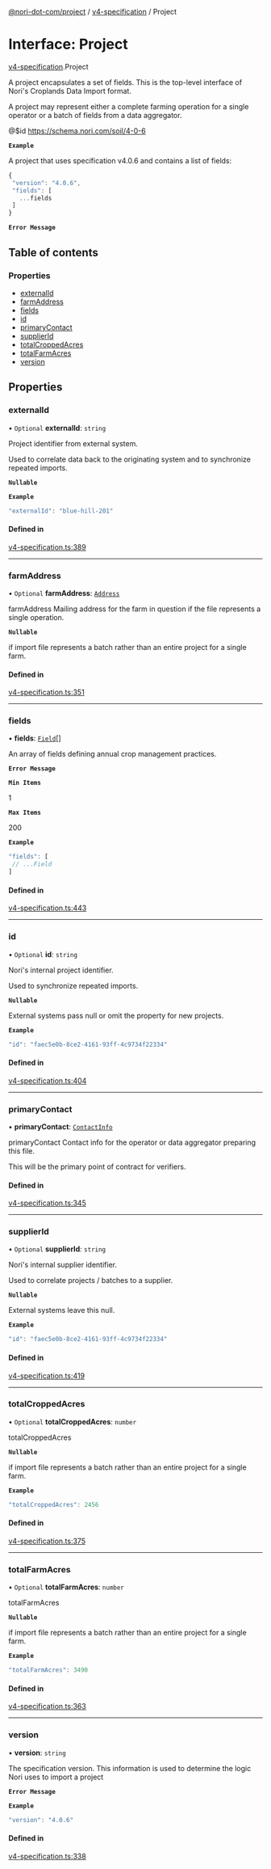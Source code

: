 [@nori-dot-com/project](../README.md) / [v4-specification](../modules/v4_specification.md) / Project

# Interface: Project

[v4-specification](../modules/v4_specification.md).Project

A project encapsulates a set of fields. This is the top-level interface of Nori's Croplands Data Import format.

A project may represent either a complete farming operation for a single operator or a batch
of fields from a data aggregator.

@$id https://schema.nori.com/soil/4-0-6

**`Example`**

<caption>A project that uses specification v4.0.6 and contains a list of fields:</caption>

```js
{
 "version": "4.0.6",
 "fields": [
   ...fields
 ]
}
```

**`Error Message`**

## Table of contents

### Properties

- [externalId](v4_specification.Project.md#externalid)
- [farmAddress](v4_specification.Project.md#farmaddress)
- [fields](v4_specification.Project.md#fields)
- [id](v4_specification.Project.md#id)
- [primaryContact](v4_specification.Project.md#primarycontact)
- [supplierId](v4_specification.Project.md#supplierid)
- [totalCroppedAcres](v4_specification.Project.md#totalcroppedacres)
- [totalFarmAcres](v4_specification.Project.md#totalfarmacres)
- [version](v4_specification.Project.md#version)

## Properties

### externalId

• `Optional` **externalId**: `string`

Project identifier from external system.

Used to correlate data back to the originating system and to synchronize repeated imports.

**`Nullable`**

**`Example`**

```js
"externalId": "blue-hill-201"
```

#### Defined in

[v4-specification.ts:389](https://github.com/nori-dot-eco/nori-dot-com/blob/f3f67a7/packages/project/src/v4-specification.ts#L389)

___

### farmAddress

• `Optional` **farmAddress**: [`Address`](v4_specification.Address.md)

farmAddress Mailing address for the farm in question if the file represents a single operation.

**`Nullable`**

if import file represents a batch rather than an entire project for a single farm.

#### Defined in

[v4-specification.ts:351](https://github.com/nori-dot-eco/nori-dot-com/blob/f3f67a7/packages/project/src/v4-specification.ts#L351)

___

### fields

• **fields**: [`Field`](v4_specification.Field.md)[]

An array of fields defining annual crop management practices.

**`Error Message`**

**`Min Items`**

1

**`Max Items`**

200

**`Example`**

```js
"fields": [
 // ...Field
]
```

#### Defined in

[v4-specification.ts:443](https://github.com/nori-dot-eco/nori-dot-com/blob/f3f67a7/packages/project/src/v4-specification.ts#L443)

___

### id

• `Optional` **id**: `string`

Nori's internal project identifier.

Used to synchronize repeated imports.

**`Nullable`**

External systems pass null or omit the property for new projects.

**`Example`**

```js
"id": "faec5e0b-8ce2-4161-93ff-4c9734f22334"
```

#### Defined in

[v4-specification.ts:404](https://github.com/nori-dot-eco/nori-dot-com/blob/f3f67a7/packages/project/src/v4-specification.ts#L404)

___

### primaryContact

• **primaryContact**: [`ContactInfo`](v4_specification.ContactInfo.md)

primaryContact Contact info for the operator or data aggregator preparing this file.

This will be the primary point of contract for verifiers.

#### Defined in

[v4-specification.ts:345](https://github.com/nori-dot-eco/nori-dot-com/blob/f3f67a7/packages/project/src/v4-specification.ts#L345)

___

### supplierId

• `Optional` **supplierId**: `string`

Nori's internal supplier identifier.

Used to correlate projects / batches to a supplier.

**`Nullable`**

External systems leave this null.

**`Example`**

```js
"id": "faec5e0b-8ce2-4161-93ff-4c9734f22334"
```

#### Defined in

[v4-specification.ts:419](https://github.com/nori-dot-eco/nori-dot-com/blob/f3f67a7/packages/project/src/v4-specification.ts#L419)

___

### totalCroppedAcres

• `Optional` **totalCroppedAcres**: `number`

totalCroppedAcres

**`Nullable`**

if import file represents a batch rather than an entire project for a single farm.

**`Example`**

```js
"totalCroppedAcres": 2456
```

#### Defined in

[v4-specification.ts:375](https://github.com/nori-dot-eco/nori-dot-com/blob/f3f67a7/packages/project/src/v4-specification.ts#L375)

___

### totalFarmAcres

• `Optional` **totalFarmAcres**: `number`

totalFarmAcres

**`Nullable`**

if import file represents a batch rather than an entire project for a single farm.

**`Example`**

```js
"totalFarmAcres": 3490
```

#### Defined in

[v4-specification.ts:363](https://github.com/nori-dot-eco/nori-dot-com/blob/f3f67a7/packages/project/src/v4-specification.ts#L363)

___

### version

• **version**: `string`

The specification version. This information is used to determine the logic Nori uses to import a project

**`Error Message`**

**`Example`**

```js
"version": "4.0.6"
```

#### Defined in

[v4-specification.ts:338](https://github.com/nori-dot-eco/nori-dot-com/blob/f3f67a7/packages/project/src/v4-specification.ts#L338)
